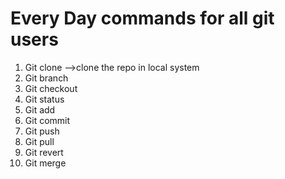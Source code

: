 # Every Day commands for all git users

1. Git clone  -->clone the repo in local system
2. Git branch
3. Git checkout
4. Git status
5. Git add
6. Git commit 
7. Git push
8. Git pull
9. Git revert
10. Git merge
